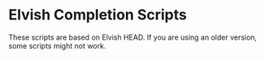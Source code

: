 # Elvish Completion Scripts

These scripts are based on Elvish HEAD. If you are using an older version,
some scripts might not work.
